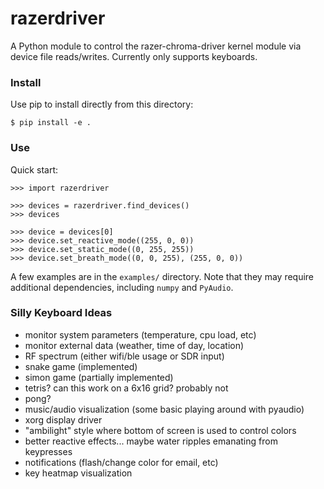 # razerdriver

A Python module to control the razer-chroma-driver kernel module via device
file reads/writes. Currently only supports keyboards.

### Install

Use pip to install directly from this directory:

    $ pip install -e .

### Use

Quick start:

    >>> import razerdriver

    >>> devices = razerdriver.find_devices()
    >>> devices

    >>> device = devices[0]
    >>> device.set_reactive_mode((255, 0, 0))
    >>> device.set_static_mode((0, 255, 255))
    >>> device.set_breath_mode((0, 0, 255), (255, 0, 0))

A few examples are in the ``examples/`` directory. Note that they may require
additional dependencies, including ``numpy`` and ``PyAudio``.

### Silly Keyboard Ideas

- monitor system parameters (temperature, cpu load, etc)
- monitor external data (weather, time of day, location)
- RF spectrum (either wifi/ble usage or SDR input)
- snake game (implemented)
- simon game (partially implemented)
- tetris? can this work on a 6x16 grid? probably not
- pong?
- music/audio visualization (some basic playing around with pyaudio)
- xorg display driver
- "ambilight" style where bottom of screen is used to control colors
- better reactive effects... maybe water ripples emanating from keypresses
- notifications (flash/change color for email, etc)
- key heatmap visualization

